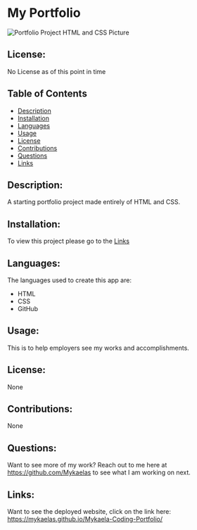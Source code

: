 # My Portfolio
![Portfolio Project HTML and CSS Picture](https://user-images.githubusercontent.com/101831653/222265016-5bdd8554-27fd-46a2-bd8c-a2b33e07ff96.png)



## License:

No License as of this point in time

## Table of Contents

- [Description](#description)
- [Installation](#installation)
- [Languages](#languages)
- [Usage](#usage)
- [License](#license)
- [Contributions](#contributions)
- [Questions](#questions)
- [Links](#links)

## Description:

A starting portfolio project made entirely of HTML and CSS. 

## Installation:

To view this project please go to the [Links](#links)

## Languages:
The languages used to create this app are:
- HTML
- CSS
- GitHub

## Usage:

This is to help employers see my works and accomplishments. 
## License:

None

## Contributions:

None
## Questions:

Want to see more of my work? Reach out to me here at https://github.com/Mykaelas to see what I am working on next.

## Links:
Want to see the deployed website, click on the link here: https://mykaelas.github.io/Mykaela-Coding-Portfolio/
